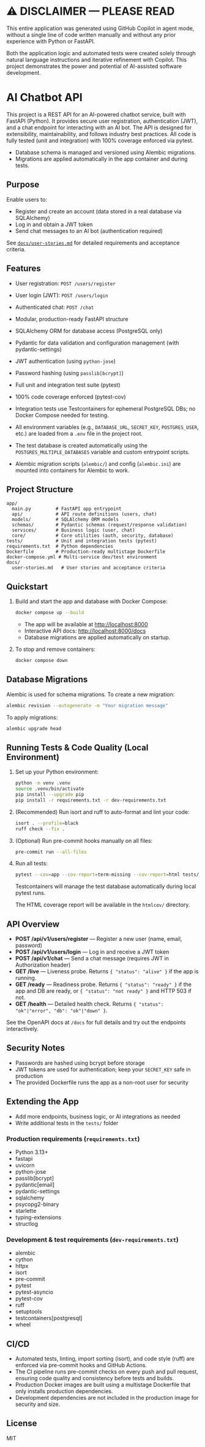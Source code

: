 # ⚠️ DISCLAIMER — PLEASE READ

This entire application was generated using GitHub Copilot in agent mode, without a single line of code written manually and without any prior experience with Python or FastAPI.

Both the application logic and automated tests were created solely through natural language instructions and iterative refinement with Copilot. This project demonstrates the power and potential of AI-assisted software development.


# AI Chatbot API

This project is a REST API for an AI-powered chatbot service, built with FastAPI (Python). It provides secure user registration, authentication (JWT), and a chat endpoint for interacting with an AI bot. The API is designed for extensibility, maintainability, and follows industry best practices. All code is fully tested (unit and integration) with 100% coverage enforced via pytest.

- Database schema is managed and versioned using Alembic migrations.
- Migrations are applied automatically in the app container and during tests.


## Purpose

Enable users to:
- Register and create an account (data stored in a real database via SQLAlchemy)
- Log in and obtain a JWT token
- Send chat messages to an AI bot (authentication required)

See [`docs/user-stories.md`](docs/user-stories.md) for detailed requirements and acceptance criteria.


## Features

- User registration: `POST /users/register`
- User login (JWT): `POST /users/login`
- Authenticated chat: `POST /chat`

- Modular, production-ready FastAPI structure
- SQLAlchemy ORM for database access (PostgreSQL only)
- Pydantic for data validation and configuration management (with pydantic-settings)
- JWT authentication (using `python-jose`)
- Password hashing (using `passlib[bcrypt]`)
- Full unit and integration test suite (pytest)
- 100% code coverage enforced (pytest-cov)
- Integration tests use Testcontainers for ephemeral PostgreSQL DBs; no Docker Compose needed for testing.
- All environment variables (e.g., `DATABASE_URL`, `SECRET_KEY`, `POSTGRES_USER`, etc.) are loaded from a `.env` file in the project root.
- The test database is created automatically using the `POSTGRES_MULTIPLE_DATABASES` variable and custom entrypoint scripts.
- Alembic migration scripts (`alembic/`) and config (`alembic.ini`) are mounted into containers for Alembic to work.


## Project Structure

```
app/
  main.py         # FastAPI app entrypoint
  api/            # API route definitions (users, chat)
  models/         # SQLAlchemy ORM models
  schemas/        # Pydantic schemas (request/response validation)
  services/       # Business logic (user, chat)
  core/           # Core utilities (auth, security, database)
tests/            # Unit and integration tests (pytest)
requirements.txt  # Python dependencies
Dockerfile        # Production-ready multistage Dockerfile
docker-compose.yml # Multi-service dev/test environment
docs/
  user-stories.md   # User stories and acceptance criteria
```


## Quickstart

1. Build and start the app and database with Docker Compose:
   ```sh
   docker compose up --build
   ```

   - The app will be available at [http://localhost:8000](http://localhost:8000)
   - Interactive API docs: [http://localhost:8000/docs](http://localhost:8000/docs)
   - Database migrations are applied automatically on startup.

2. To stop and remove containers:
   ```sh
   docker compose down
   ```


## Database Migrations

Alembic is used for schema migrations. To create a new migration:

```bash
alembic revision --autogenerate -m "Your migration message"
```

To apply migrations:

```bash
alembic upgrade head
```


## Running Tests & Code Quality (Local Environment)

1. Set up your Python environment:
   ```sh
   python -m venv .venv
   source .venv/bin/activate
   pip install --upgrade pip
   pip install -r requirements.txt -r dev-requirements.txt
   ```

2. (Recommended) Run isort and ruff to auto-format and lint your code:
   ```sh
   isort . --profile=black
   ruff check --fix .
   ```

3. (Optional) Run pre-commit hooks manually on all files:
   ```sh
   pre-commit run --all-files
   ```

4. Run all tests:
   ```sh
   pytest --cov=app --cov-report=term-missing --cov-report=html tests/unit tests/integration
   ```
   Testcontainers will manage the test database automatically during local pytest runs.

   The HTML coverage report will be available in the `htmlcov/` directory.


## API Overview

- **POST /api/v1/users/register** — Register a new user (name, email, password)
- **POST /api/v1/users/login** — Log in and receive a JWT token
- **POST /api/v1/chat** — Send a chat message (requires JWT in Authorization header)
- **GET /live** — Liveness probe. Returns `{ "status": "alive" }` if the app is running.
- **GET /ready** — Readiness probe. Returns `{ "status": "ready" }` if the app and DB are ready, or `{ "status": "not ready" }` and HTTP 503 if not.
- **GET /health** — Detailed health check. Returns `{ "status": "ok"|"error", "db": "ok"|"down" }`.

See the OpenAPI docs at `/docs` for full details and try out the endpoints interactively.


## Security Notes

- Passwords are hashed using bcrypt before storage
- JWT tokens are used for authentication; keep your `SECRET_KEY` safe in production
- The provided Dockerfile runs the app as a non-root user for security


## Extending the App

- Add more endpoints, business logic, or AI integrations as needed
- Write additional tests in the `tests/` folder


### Production requirements (`requirements.txt`)

- Python 3.13+
- fastapi
- uvicorn
- python-jose
- passlib[bcrypt]
- pydantic[email]
- pydantic-settings
- sqlalchemy
- psycopg2-binary
- starlette
- typing-extensions
- structlog


### Development & test requirements (`dev-requirements.txt`)

- alembic
- cython
- httpx
- isort
- pre-commit
- pytest
- pytest-asyncio
- pytest-cov
- ruff
- setuptools
- testcontainers[postgresql]
- wheel


## CI/CD

- Automated tests, linting, import sorting (isort), and code style (ruff) are enforced via pre-commit hooks and GitHub Actions.
- The CI pipeline runs pre-commit checks on every push and pull request, ensuring code quality and consistency before tests and builds.
- Production Docker images are built using a multistage Dockerfile that only installs production dependencies.
- Development dependencies are not included in the production image for security and size.


## License

MIT
